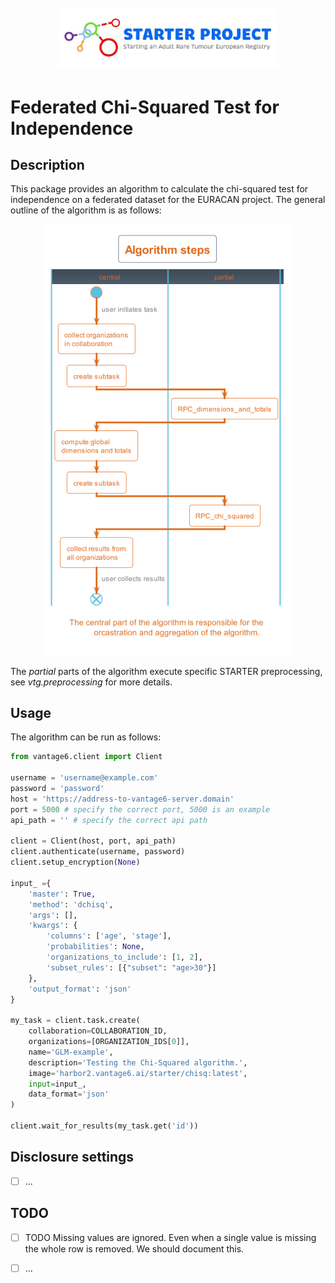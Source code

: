 <h1 align="center">
  <br>
  <a href="https://euracan.eu/registries/starter/"><img src="./img/../../img/STARTER-logo.jpg" alt="vantage6" width="350"></a>
</h1>

# Federated Chi-Squared Test for Independence

## Description
This package provides an algorithm to calculate the chi-squared test for independence on
a federated dataset for the EURACAN project. The general outline of the algorithm is as follows:

<p align="center">
    <img src="./img/flow.png" alt="Chi-Squared Test" width="400">
</p>

The *partial* parts of the algorithm execute specific STARTER preprocessing, see
*vtg.preprocessing* for more details.

## Usage
The algorithm can be run as follows:

```python
from vantage6.client import Client

username = 'username@example.com'
password = 'password'
host = 'https://address-to-vantage6-server.domain'
port = 5000 # specify the correct port, 5000 is an example
api_path = '' # specify the correct api path

client = Client(host, port, api_path)
client.authenticate(username, password)
client.setup_encryption(None)

input_ ={
    'master': True,
    'method': 'dchisq',
    'args': [],
    'kwargs': {
        'columns': ['age', 'stage'],
        'probabilities': None,
        'organizations_to_include': [1, 2],
        'subset_rules': [{"subset": "age>30"}]
    },
    'output_format': 'json'
}

my_task = client.task.create(
    collaboration=COLLABORATION_ID,
    organizations=[ORGANIZATION_IDS[0]],
    name='GLM-example',
    description='Testing the Chi-Squared algorithm.',
    image='harbor2.vantage6.ai/starter/chisq:latest',
    input=input_,
    data_format='json'
)

client.wait_for_results(my_task.get('id'))
```

## Disclosure settings
- [ ] ...

## TODO
- [ ] TODO Missing values are ignored. Even when a single value is missing the whole row is removed. We should document this.
- [ ] ...

